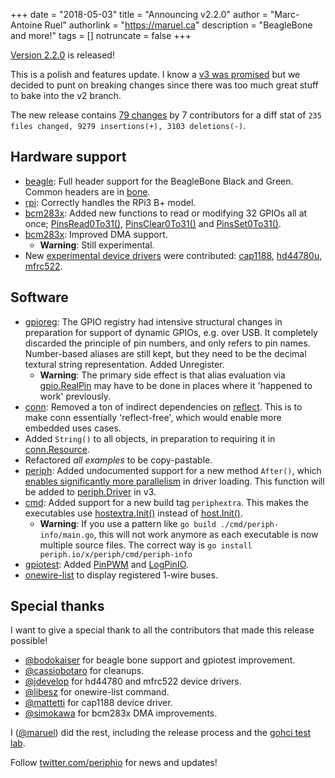 +++
date = "2018-05-03"
title = "Announcing v2.2.0"
author = "Marc-Antoine Ruel"
authorlink = "https://maruel.ca"
description = "BeagleBone and more!"
tags = []
notruncate = false
+++

[Version 2.2.0](https://github.com/google/periph/releases/tag/v2.2.0) is
released!

This is a polish and features update. I know a [v3 was
promised](/news/2017/towards_v3/) but we decided to punt on breaking changes
since there was too much great stuff to bake into the v2 branch.

<!--more-->

The new release contains [79
changes](https://github.com/google/periph/compare/v2.1.0...v2.2.0) by 7
contributors for a diff stat of `235 files changed, 9279 insertions(+), 3103
deletions(-)`.


## Hardware support

- [beagle](https://periph.io/x/periph/host/beagle): Full header support for the
  BeagleBone Black and Green. Common headers are in
  [bone](https://periph.io/x/periph/host/beagle/bone).
- [rpi](https://periph.io/x/periph/host/rpi): Correctly handles the RPi3 B+
  model.
- [bcm283x](https://periph.io/x/periph/host/bcm283x): Added new functions to
  read or modifying 32 GPIOs all at once;
  [PinsRead0To31()](https://periph.io/x/periph/host/bcm283x#PinsRead0To31),
  [PinsClear0To31()](https://periph.io/x/periph/host/bcm283x#PinsClear0To31) and
  [PinsSet0To31()](https://periph.io/x/periph/host/bcm283x#PinsSet0To31).
- [bcm283x](https://periph.io/x/periph/host/bcm283x): Improved DMA support.
  - **Warning**: Still experimental.
- New [experimental device
	drivers](https://github.com/google/periph/tree/v2.2.0/experimental/devices)
	were contributed:
  [cap1188](https://periph.io/x/periph/experimental/devices/cap1188),
  [hd44780u](https://periph.io/x/periph/experimental/devices/hd44780),
  [mfrc522](https://periph.io/x/periph/experimental/devices/mfrc522).


## Software

- [gpioreg](https://periph.io/x/periph/conn/gpio/gpioreg): The GPIO registry had
  intensive structural changes in preparation for support of dynamic GPIOs, e.g.
  over USB. It completely discarded the principle of pin numbers, and only
  refers to pin names. Number-based aliases are still kept, but they need to be
  the decimal textural string representation. Added Unregister.
  - **Warning**: The primary side effect is that alias evaluation via
    [gpio.RealPin](https://periph.io/x/periph/conn/gpio#RealPin) may have to be
    done in places where it 'happened to work' previously.
- [conn](https://periph.io/x/periph/conn): Removed a ton of indirect
  dependencies on [reflect](https://golang.org/pkg/reflect/). This is to make
  conn essentially 'reflect-free', which would enable more embedded uses cases.
- Added `String()` to all objects, in preparation to requiring it in
  [conn.Resource](https://periph.io/x/periph/conn#Resource).
- Refactored *all examples* to be copy-pastable.
- [periph](https://periph.io/x/periph): Added undocumented support for a new
  method `After()`, which [enables significantly more
  parallelism](https://twitter.com/periphio/status/986235606803124224) in driver
  loading. This function will be added to
  [periph.Driver](https://periph.io/x/periph#Driver) in v3.
- [cmd](https://periph.io/x/periph/cmd/): Added support for a new build tag
  `periphextra`. This makes the executables use
  [hostextra.Init()](https://periph.io/x/extra/hostextra#Init) instead of
  [host.Init()](https://periph.io/x/periph/host#Init).
  - **Warning**: If you use a pattern like `go build ./cmd/periph-info/main.go`,
    this will not work anymore as
    each executable is now multiple source files. The correct way is `go install
    periph.io/x/periph/cmd/periph-info`
- [gpiotest](https://periph.io/x/periph/conn/gpio/gpiotest): Added
  [PinPWM](https://periph.io/x/periph/conn/gpio/gpiotest#PinPWM) and
  [LogPinIO](https://periph.io/x/periph/conn/gpio/gpiotest#LogPinIO).
- [onewire-list](https://periph.io/x/periph/cmd/onewire-list) to display
  registered 1-wire buses.


## Special thanks

I want to give a special thank to all the contributors that made this release
possible!

- [@bodokaiser](https://github.com/bodokaiser) for beagle bone support and
  gpiotest improvement.
- [@cassiobotaro](https://github.com/cassiobotaro) for cleanups.
- [@jdevelop](https://github.com/jdevelop) for hd44780 and mfrc522 device
  drivers.
- [@libesz](https://github.com/libesz) for onewire-list command.
- [@mattetti](https://github.com/mattetti) for cap1188 device driver.
- [@simokawa](https://github.com/simokawa) for bcm283x DMA improvements.

I ([@maruel](https://github.com/maruel)) did the rest, including the release
process and the [gohci test lab](https://github.com/periph/gohci).

Follow [twitter.com/periphio](https://twitter.com/periphio) for news and
updates!

